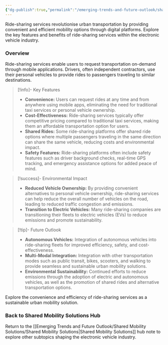 ```yaml
---
{"dg-publish":true,"permalink":"/emerging-trends-and-future-outlook/shared-mobility-solutions/ride-sharing/"}
---
```


Ride-sharing services revolutionise urban transportation by providing convenient and efficient mobility options through digital platforms. Explore the key features and benefits of ride-sharing services within the electronic vehicle industry.

### Overview

Ride-sharing services enable users to request transportation on-demand through mobile applications. Drivers, often independent contractors, use their personal vehicles to provide rides to passengers traveling to similar destinations.


>[!info]- Key Features
  >- **Convenience:** Users can request rides at any time and from anywhere using mobile apps, eliminating the need for traditional taxi services or personal vehicle ownership.
  >- **Cost-Effectiveness:** Ride-sharing services typically offer competitive pricing compared to traditional taxi services, making them an affordable transportation option for users.
  >- **Shared Rides:** Some ride-sharing platforms offer shared ride options where multiple passengers traveling in the same direction can share the same vehicle, reducing costs and environmental impact.
  >- **Safety Features:** Ride-sharing platforms often include safety features such as driver background checks, real-time GPS tracking, and emergency assistance options for added peace of mind.

>[!success]- Environmental Impact
  >- **Reduced Vehicle Ownership:** By providing convenient alternatives to personal vehicle ownership, ride-sharing services can help reduce the overall number of vehicles on the road, leading to reduced traffic congestion and emissions.
  >- **Transition to Electric Vehicles:** Many ride-sharing companies are transitioning their fleets to electric vehicles (EVs) to reduce emissions and promote sustainability.

>[!tip]- Future Outlook 
  >- **Autonomous Vehicles:** Integration of autonomous vehicles into ride-sharing fleets for improved efficiency, safety, and cost-effectiveness.
  >- **Multi-Modal Integration:** Integration with other transportation modes such as public transit, bikes, scooters, and walking to provide seamless and sustainable urban mobility solutions.
  >- **Environmental Sustainability:** Continued efforts to reduce emissions through the adoption of electric and autonomous vehicles, as well as the promotion of shared rides and alternative transportation options.

Explore the convenience and efficiency of ride-sharing services as a sustainable urban mobility solution.

### Back to Shared Mobility Solutions Hub

Return to the [[Emerging Trends and Future Outlook/Shared Mobility Solutions/Shared Mobility Solutions\|Shared Mobility Solutions]] hub note to explore other subtopics shaping the electronic vehicle industry.


